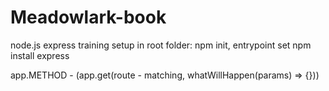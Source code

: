 # Meadowlark-book
node.js express training 
setup in root folder: 
    npm init, entrypoint set 
    npm install express

app.METHOD - (app.get(route - matching, whatWillHappen(params) => {}))

